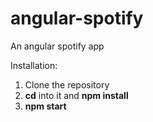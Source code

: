 # angular-spotify
An angular spotify app

Installation: 
1. Clone the repository
2. **cd** into it and **npm install**
3. **npm start**
